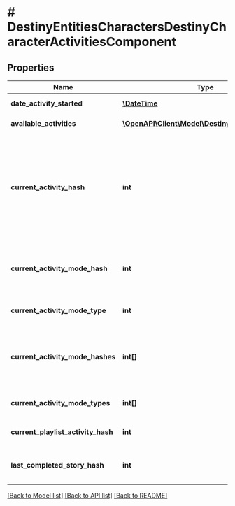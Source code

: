 # # DestinyEntitiesCharactersDestinyCharacterActivitiesComponent

## Properties

Name | Type | Description | Notes
------------ | ------------- | ------------- | -------------
**date_activity_started** | [**\DateTime**](\DateTime.md) | The last date that the user started playing an activity. | [optional]
**available_activities** | [**\OpenAPI\Client\Model\DestinyDestinyActivity[]**](DestinyDestinyActivity.md) | The list of activities that the user can play. | [optional]
**current_activity_hash** | **int** | If the user is in an activity, this will be the hash of the Activity being played. Note that you must combine this info with currentActivityModeHash to get a real picture of what the user is doing right now. For instance, PVP \&quot;Activities\&quot; are just maps: it&#39;s the ActivityMode that determines what type of PVP game they&#39;re playing. | [optional]
**current_activity_mode_hash** | **int** | If the user is in an activity, this will be the hash of the activity mode being played. Combine with currentActivityHash to give a person a full picture of what they&#39;re doing right now. | [optional]
**current_activity_mode_type** | **int** | And the current activity&#39;s most specific mode type, if it can be found. | [optional]
**current_activity_mode_hashes** | **int[]** | If the user is in an activity, this will be the hashes of the DestinyActivityModeDefinition being played. Combine with currentActivityHash to give a person a full picture of what they&#39;re doing right now. | [optional]
**current_activity_mode_types** | **int[]** | All Activity Modes that apply to the current activity being played, in enum form. | [optional]
**current_playlist_activity_hash** | **int** | If the user is in a playlist, this is the hash identifier for the playlist that they chose. | [optional]
**last_completed_story_hash** | **int** | This will have the activity hash of the last completed story/campaign mission, in case you care about that. | [optional]

[[Back to Model list]](../../README.md#models) [[Back to API list]](../../README.md#endpoints) [[Back to README]](../../README.md)
